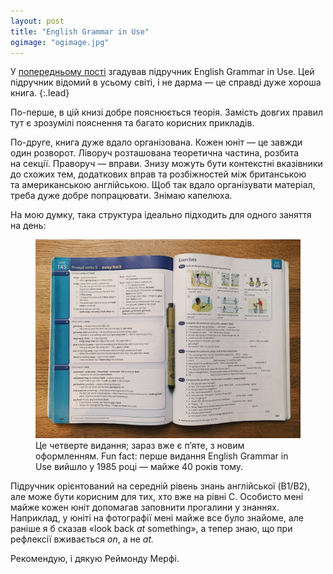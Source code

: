 ```yaml
---
layout: post
title: "English Grammar in Use"
ogimage: "ogimage.jpg"
---
```


У [попередньому пості](/blog/everyday-things-table/) згадував підручник English Grammar in Use. Цей підручник відомий в усьому світі, і не дарма — це справді дуже хороша книга.
{:.lead}

По-перше, в цій книзі добре пояснюється теорія. Замість довгих правил тут є зрозумілі пояснення та багато корисних прикладів.

По-друге, книга дуже вдало організована. Кожен юніт — це завжди один розворот. Ліворуч розташована теоретична частина, розбита на секції. Праворуч — вправи. Знизу можуть бути контекстні вказівники до схожих тем, додаткових вправ та розбіжностей між британською та американською англійською. Щоб так вдало організувати матеріал, треба дуже добре попрацювати. Знімаю капелюха.

<!-- more -->

На мою думку, така структура ідеально підходить для одного заняття на день:

<figure class="figure--wide">
  <img src="/i/blog/english-grammar-in-use/english-grammar-in-use.jpg" alt="English Grammar in Use, Unit 145">
  <figcaption>Це четверте видання; зараз вже є пʼяте, з новим оформленням. Fun fact: перше видання English Grammar in Use вийшло у 1985 році — майже 40 років тому.</figcaption>
</figure>

Підручник орієнтований на середній рівень знань англійської (B1/B2), але може бути корисним для тих, хто вже на рівні C. Особисто мені майже кожен юніт допомагав заповнити прогалини у знаннях. Наприклад, у юніті на фотографії мені майже все було знайоме, але раніше я б сказав «look back *at* something», а тепер знаю, що при рефлексії вживається *on*, а не *at.*

Рекомендую, і дякую Реймонду Мерфі.
